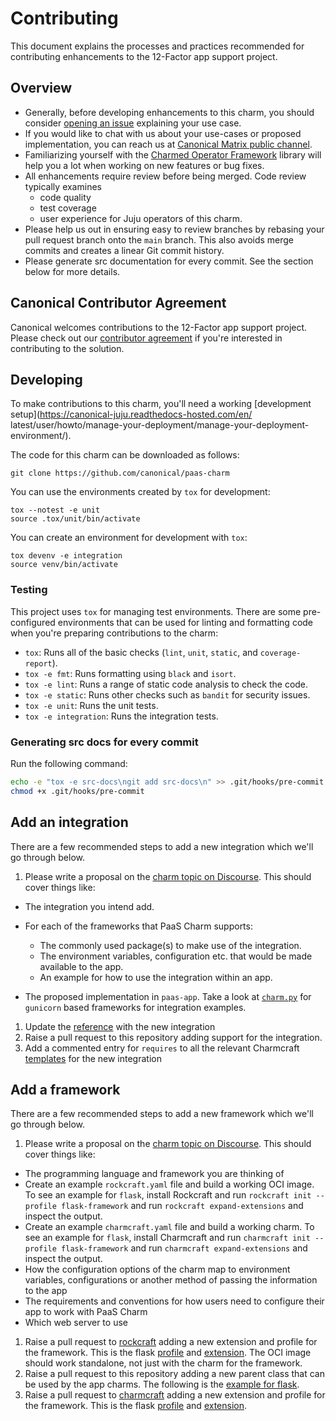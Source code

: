 # Contributing

This document explains the processes and practices recommended for contributing
enhancements to the 12-Factor app support project.

## Overview

- Generally, before developing enhancements to this charm, you should consider
  [opening an issue](https://github.com/canonical/paas-charm/issues) explaining your use case.
- If you would like to chat with us about your use-cases or proposed implementation, you can reach
  us at [Canonical Matrix public channel](https://matrix.to/#/#12-factor-charms:ubuntu.com).
- Familiarizing yourself with the [Charmed Operator Framework](https://juju.is/docs/sdk) library
  will help you a lot when working on new features or bug fixes.
- All enhancements require review before being merged. Code review typically examines
  - code quality
  - test coverage
  - user experience for Juju operators of this charm.
- Please help us out in ensuring easy to review branches by rebasing your pull request branch onto the `main` branch.
  This also avoids merge commits and creates a linear Git commit history.
- Please generate src documentation for every commit. See the section below for more details.

## Canonical Contributor Agreement

Canonical welcomes contributions to the 12-Factor app support project. Please check out our
[contributor agreement](https://ubuntu.com/legal/contributors) if you're interested in contributing to the solution.

## Developing

To make contributions to this charm, you'll need a working
[development setup](https://canonical-juju.readthedocs-hosted.com/en/
latest/user/howto/manage-your-deployment/manage-your-deployment-environment/).

The code for this charm can be downloaded as follows:

```
git clone https://github.com/canonical/paas-charm
```

You can use the environments created by `tox` for development:

```shell
tox --notest -e unit
source .tox/unit/bin/activate
```

You can create an environment for development with `tox`:

```shell
tox devenv -e integration
source venv/bin/activate
```

### Testing

This project uses `tox` for managing test environments. There are some pre-configured environments
that can be used for linting and formatting code when you're preparing contributions to the charm:

* `tox`: Runs all of the basic checks (`lint`, `unit`, `static`, and `coverage-report`).
* `tox -e fmt`: Runs formatting using `black` and `isort`.
* `tox -e lint`: Runs a range of static code analysis to check the code.
* `tox -e static`: Runs other checks such as `bandit` for security issues.
* `tox -e unit`: Runs the unit tests.
* `tox -e integration`: Runs the integration tests.

### Generating src docs for every commit

Run the following command:

```bash
echo -e "tox -e src-docs\ngit add src-docs\n" >> .git/hooks/pre-commit
chmod +x .git/hooks/pre-commit
```

## Add an integration

There are a few recommended steps to add a new integration which we'll go
through below.

1. Please write a proposal on the
  [charm topic on Discourse](https://discourse.charmhub.io/c/charm/41). This
  should cover things like:

  * The integration you intend add.
  * For each of the frameworks that PaaS Charm supports:

    - The commonly used package(s) to make use of the integration.
    - The environment variables, configuration etc. that would be made available
      to the app.
    - An example for how to use the integration within an app.

  * The proposed implementation in `paas-app`. Take a look at
    [`charm.py`](paas_charm/_gunicorn/charm.py) for `gunicorn` based
    frameworks for integration examples.

1. Update the
  [reference](https://canonical-charmcraft.readthedocs-hosted.com/en/stable/reference/extensions/)
  with the new integration
1. Raise a pull request to this repository adding support for the integration.
1. Add a commented entry for `requires` to all the relevant Charmcraft
  [templates](https://github.com/canonical/charmcraft/tree/main/charmcraft/templates)
  for the new integration

## Add a framework

There are a few recommended steps to add a new framework which we'll go through
below.

1. Please write a proposal on the
  [charm topic on Discourse](https://discourse.charmhub.io/c/charm/41). This
  should cover things like:

  * The programming language and framework you are thinking of
  * Create an example `rockcraft.yaml` file and build a working OCI image. To
    see an example for `flask`, install Rockcraft and run
    `rockcraft init --profile flask-framework` and run
    `rockcraft expand-extensions` and inspect the output.
  * Create an example `charmcraft.yaml` file and build a working charm. To see
    an example for `flask`, install Charmcraft and run
    `charmcraft init --profile flask-framework` and run
    `charmcraft expand-extensions` and inspect the output.
  * How the configuration options of the charm map to environment variables,
    configurations or another method of passing the information to the app
  * The requirements and conventions for how users need to configure their app
    to work with PaaS Charm
  * Which web server to use

1. Raise a pull request to [rockcraft](https://github.com/canonical/rockcraft)
  adding a new extension and profile for the framework. This is the flask
  [profile](https://github.com/canonical/rockcraft/blob/fdd2dee18c81b12f25e6624a5a48f9f1ac9fdb90/rockcraft/commands/init.py#L79)
  and
  [extension](https://github.com/canonical/rockcraft/blob/fdd2dee18c81b12f25e6624a5a48f9f1ac9fdb90/rockcraft/extensions/gunicorn.py#L176).
  The OCI image should work standalone, not just with the charm for the
  framework.
1. Raise a pull request to this repository adding a new parent class that can be
  used by the app charms. The following is the
  [example for flask](./paas_charm/flask/charm.py).
1. Raise a pull request to
  [charmcraft](https://github.com/canonical/charmcraft) adding a new extension
  and profile for the framework. This is the flask
  [profile](https://github.com/canonical/charmcraft/tree/main/charmcraft/templates/init-flask-framework)
  and
  [extension](https://github.com/canonical/charmcraft/blob/b6baa10566e3f3933cbd42392a0fe62cc79d2b6b/charmcraft/extensions/gunicorn.py#L167).